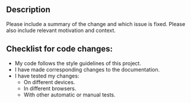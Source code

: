 ## Description

Please include a summary of the change and which issue is fixed. Please also include relevant motivation and context.

## Checklist for code changes:

- My code follows the style guidelines of this project.
- I have made corresponding changes to the documentation.
- I have tested my changes:
  - On different devices.
  - In different browsers.
  - With other automatic or manual tests.
